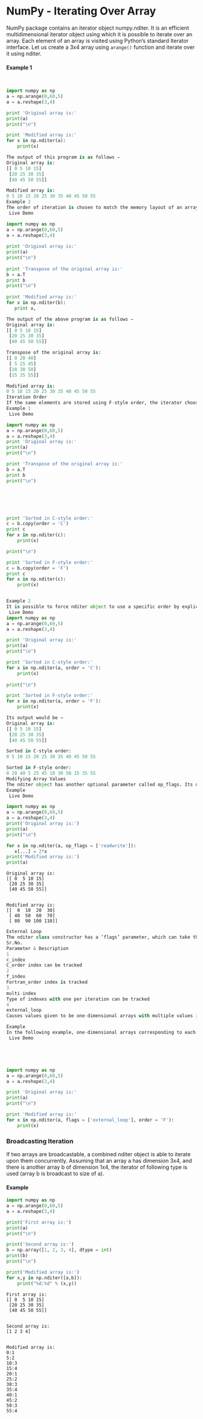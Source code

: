 
NumPy - Iterating Over Array
=========================

NumPy package contains an iterator object numpy.nditer. It is an efficient multidimensional iterator object using which it is possible to iterate over an array. Each element of an array is visited using Python’s standard Iterator interface.
Let us create a 3x4 array using ``arange()`` function and iterate over it using nditer.

#### Example 1


```python


import numpy as np
a = np.arange(0,60,5)
a = a.reshape(3,4)

print 'Original array is:'
print(a)
print("\n")

print 'Modified array is:'
for x in np.nditer(a):
    print(x)
```


```python
The output of this program is as follows −
Original array is:
[[ 0 5 10 15]
 [20 25 30 35]
 [40 45 50 55]]

Modified array is:
0 5 10 15 20 25 30 35 40 45 50 55
Example 2
The order of iteration is chosen to match the memory layout of an array, without considering a particular ordering. This can be seen by iterating over the transpose of the above array.
 Live Demo

```


```python
import numpy as np 
a = np.arange(0,60,5) 
a = a.reshape(3,4) 
   
print 'Original array is:'
print(a) 
print("\n")  
   
print 'Transpose of the original array is:' 
b = a.T 
print b 
print("\n")  
   
print 'Modified array is:' 
for x in np.nditer(b): 
   print x,
```


```python
The output of the above program is as follows −
Original array is:
[[ 0 5 10 15]
 [20 25 30 35]
 [40 45 50 55]]

Transpose of the original array is:
[[ 0 20 40]
 [ 5 25 45]
 [10 30 50]
 [15 35 55]]

Modified array is:
0 5 10 15 20 25 30 35 40 45 50 55
Iteration Order
If the same elements are stored using F-style order, the iterator chooses the more efficient way of iterating over an array.
Example 1
 Live Demo
```


```python
import numpy as np
a = np.arange(0,60,5)
a = a.reshape(3,4)
print 'Original array is:'
print(a)
print("\n")

print 'Transpose of the original array is:'
b = a.T
print b
print("\n")
```


```python





print 'Sorted in C-style order:'
c = b.copy(order = 'C')
print c
for x in np.nditer(c):
    print(x)

print("\n")

print 'Sorted in F-style order:'
c = b.copy(order = 'F')
print c
for x in np.nditer(c):
    print(x)
```


```python

Example 2
It is possible to force nditer object to use a specific order by explicitly mentioning it.
 Live Demo
import numpy as np 
a = np.arange(0,60,5) 
a = a.reshape(3,4) 

print 'Original array is:' 
print(a) 
print("\n")  

print 'Sorted in C-style order:' 
for x in np.nditer(a, order = 'C'): 
    print(x)
    
print("\n") 

print 'Sorted in F-style order:' 
for x in np.nditer(a, order = 'F'): 
    print(x)
```


```python
Its output would be −
Original array is:
[[ 0 5 10 15]
 [20 25 30 35]
 [40 45 50 55]]

Sorted in C-style order:
0 5 10 15 20 25 30 35 40 45 50 55

Sorted in F-style order:
0 20 40 5 25 45 10 30 50 15 35 55
Modifying Array Values
The nditer object has another optional parameter called op_flags. Its default value is read-only, but can be set to read-write or write-only mode. This will enable modifying array elements using this iterator.
Example
 Live Demo
```


```python
import numpy as np
a = np.arange(0,60,5)
a = a.reshape(3,4)
print('Original array is:')
print(a)
print("\n")

for x in np.nditer(a, op_flags = ['readwrite']):
   x[...] = 2*x
print('Modified array is:')
print(a)
```

    Original array is:
    [[ 0  5 10 15]
     [20 25 30 35]
     [40 45 50 55]]
    
    
    Modified array is:
    [[  0  10  20  30]
     [ 40  50  60  70]
     [ 80  90 100 110]]



```python
External Loop
The nditer class constructor has a ‘flags’ parameter, which can take the following values −
Sr.No.
Parameter & Description
1
c_index
C_order index can be tracked
2
f_index
Fortran_order index is tracked
3
multi-index
Type of indexes with one per iteration can be tracked
4
external_loop
Causes values given to be one-dimensional arrays with multiple values instead of zero-dimensional array
```


```python
Example
In the following example, one-dimensional arrays corresponding to each column is traversed by the iterator.
 Live Demo
```


```python




import numpy as np 
a = np.arange(0,60,5) 
a = a.reshape(3,4) 

print 'Original array is:' 
print(a) 
print("\n")  

print 'Modified array is:' 
for x in np.nditer(a, flags = ['external_loop'], order = 'F'):
    print(x)

```

### Broadcasting Iteration

If two arrays are broadcastable, a combined nditer object is able to iterate upon them concurrently.
Assuming that an array a has dimension 3x4, and there is another array b of dimension 1x4, the iterator of following 
type is used (array b is broadcast to size of a).

#### Example



```python
import numpy as np 
a = np.arange(0,60,5) 
a = a.reshape(3,4) 

print('First array is:') 
print(a) 
print("\n")  

print('Second array is:') 
b = np.array([1, 2, 3, 4], dtype = int) 
print(b)  
print("\n") 

print('Modified array is:') 
for x,y in np.nditer([a,b]): 
    print("%d:%d" % (x,y))

```

    First array is:
    [[ 0  5 10 15]
     [20 25 30 35]
     [40 45 50 55]]
    
    
    Second array is:
    [1 2 3 4]
    
    
    Modified array is:
    0:1
    5:2
    10:3
    15:4
    20:1
    25:2
    30:3
    35:4
    40:1
    45:2
    50:3
    55:4

